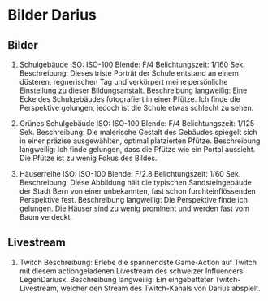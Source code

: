 # Bilder Darius

## Bilder

1. Schulgebäude
ISO: ISO-100
Blende: F/4
Belichtungszeit: 1/160 Sek.
Beschreibung: Dieses triste Porträt der Schule entstand an einem düsteren, regnerischen Tag und verkörpert meine persönliche Einstellung zu dieser Bildungsanstalt.
Beschreibung langweilig: Eine Ecke des Schulgebäudes fotografiert in einer Pfütze. Ich finde die Perspektive gelungen, jedoch ist die Schule etwas schlecht zu sehen.

2. Grünes Schulgebäude
ISO: ISO-100
Blende: F/4
Belichtungszeit: 1/125 Sek.
Beschreibung: Die malerische Gestalt des Gebäudes spiegelt sich in einer präzise ausgewählten, optimal platzierten Pfütze.
Beschreibung langweilig: Ich finde gelungen, dass die Pfütze wie ein Portal aussieht. Die Pfütze ist zu wenig Fokus des Bildes.

3. Häuserreihe
ISO: ISO-100
Blende: F/2.8
Belichtungszeit: 1/60 Sek.
Beschreibung: Diese Abbildung hält die typischen Sandsteingebäude der Stadt Bern von einer unbekannten, fast schon furchteinflössenden Perspektive fest.
Beschreibung langweilig: Die Perspektive finde ich gelungen. Die Häuser sind zu wenig prominent und werden fast vom Baum verdeckt.

## Livestream

1. Twitch
Beschreibung: Erlebe die spannendste Game-Action auf Twitch mit diesem actiongeladenen Livestream des schweizer Influencers LegenDariusx.
Beschreibung langweilig: Ein eingebetteter Twitch-Livestream, welcher den Stream des Twitch-Kanals von Darius abspielt.
